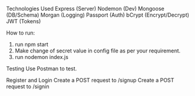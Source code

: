Technologies Used
 Express (Server)
 Nodemon (Dev)
 Mongoose (DB/Schema)
 Morgan (Logging)
 Passport (Auth)
 bCrypt (Encrypt/Decrypt)
 JWT (Tokens)

How to run:
1. run npm start
2. Make change of secret value in config file as per your requirement.
3. run nodemon index.js

Testing
Use Postman to test.

Register and Login
Create a POST request to /signup
Create a POST request to /signin